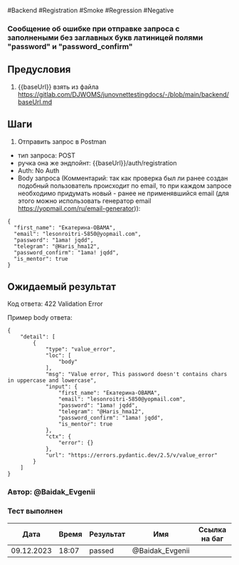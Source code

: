#Backend #Registration #Smoke #Regression #Negative

### Сообщение об ошибке при отправке запроса с заполнеными без заглавных букв латиницей полями "password" и "password_confirm"

## Предусловия

1. {{baseUrl}} взять из файла https://gitlab.com/DJWOMS/junovnettestingdocs/-/blob/main/backend/baseUrl.md

## Шаги

1. Отправить запрос в Postman
- тип запроса: POST
- ручка она же эндпойнт: {{baseUrl}}/auth/registration
- Auth: No Auth
- Body запроса (Комментарий: так как проверка был ли ранее создан подобный пользователь происходит по email, то при каждом запросе необходимо придумать новый - ранее не применявшийся email (для этого можно использовать генератор email https://yopmail.com/ru/email-generator)): 
```
{
  "first_name": "Екатерина-OBAMA",
  "email": "lesonroitri-5850@yopmail.com",
  "password": "1ama! jqdd",
  "telegram": "@Haris_hma12",
  "password_confirm": "1ama! jqdd",
  "is_mentor": true
}
```

## Ожидаемый результат

Код ответа: 422 Validation Error

Пример body ответа:
```
{
    "detail": [
        {
            "type": "value_error",
            "loc": [
                "body"
            ],
            "msg": "Value error, This password doesn't contains chars in uppercase and lowercase",
            "input": {
                "first_name": "Екатерина-OBAMA",
                "email": "lesonroitri-5850@yopmail.com",
                "password": "1ama! jqdd",
                "telegram": "@Haris_hma12",
                "password_confirm": "1ama! jqdd",
                "is_mentor": true
            },
            "ctx": {
                "error": {}
            },
            "url": "https://errors.pydantic.dev/2.5/v/value_error"
        }
    ]
}
```

### Автор: @Baidak_Evgenii

### Тест выполнен
|     Дата    | Время | Результат   |   Имя  | Cсылка на баг  |
|     ---     |  ---  |    ---      |   ---  |      ---       |
|  09.12.2023 | 18:07 |  passed   | @Baidak_Evgenii |         |
